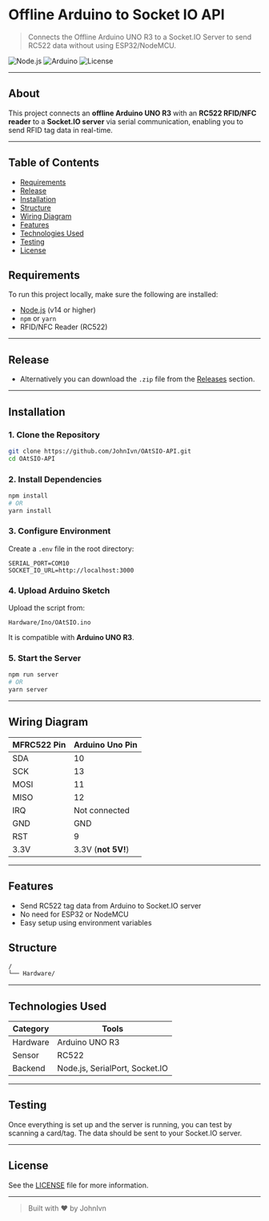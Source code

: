 # Offline Arduino to Socket IO API

> Connects the Offline Arduino UNO R3 to a Socket.IO Server to send RC522 data without using ESP32/NodeMCU.

![Node.js](https://img.shields.io/badge/Node.js-v14%2B-brightgreen)
![Arduino](https://img.shields.io/badge/Hardware-Arduino%20UNO%20R3-blue)
![License](https://img.shields.io/github/license/JohnIvn/OAtSIO-API)

---

## About

This project connects an **offline Arduino UNO R3** with an **RC522 RFID/NFC reader** to a **Socket.IO server** via serial communication, enabling you to send RFID tag data in real-time.

---

## Table of Contents

- [Requirements](#requirements)
- [Release](#release)
- [Installation](#installation)
- [Structure](#structure)
- [Wiring Diagram](#wiringdiagram)
- [Features](#features)
- [Technologies Used](#technologiesused)
- [Testing](#testing)
- [License](#license)

## Requirements

To run this project locally, make sure the following are installed:

- [Node.js](https://nodejs.org/) (v14 or higher)
- `npm` or `yarn`
- RFID/NFC Reader (RC522)

---

## Release

- Alternatively you can download the `.zip` file from the [Releases](https://github.com/JohnIvn/OAtSIO-API/releases) section.

---

## Installation

### 1. Clone the Repository

```bash
git clone https://github.com/JohnIvn/OAtSIO-API.git
cd OAtSIO-API
```

### 2. Install Dependencies

```bash
npm install
# OR
yarn install
```

### 3. Configure Environment

Create a `.env` file in the root directory:

```env
SERIAL_PORT=COM10
SOCKET_IO_URL=http://localhost:3000
```

### 4. Upload Arduino Sketch

Upload the script from:

```
Hardware/Ino/OAtSIO.ino
```

It is compatible with **Arduino UNO R3**.

### 5. Start the Server

```bash
npm run server
# OR
yarn server
```

---

## Wiring Diagram

| MFRC522 Pin | Arduino Uno Pin    |
| ----------- | ------------------ |
| SDA         | 10                 |
| SCK         | 13                 |
| MOSI        | 11                 |
| MISO        | 12                 |
| IRQ         | Not connected      |
| GND         | GND                |
| RST         | 9                  |
| 3.3V        | 3.3V (**not 5V!**) |

---

## Features

- Send RC522 tag data from Arduino to Socket.IO server
- No need for ESP32 or NodeMCU
- Easy setup using environment variables

## Structure

```bash
/   
└── Hardware/            
```

---

## Technologies Used

| Category | Tools                          |
| -------- | ------------------------------ |
| Hardware | Arduino UNO R3                 |
| Sensor   | RC522                          |
| Backend  | Node.js, SerialPort, Socket.IO |

---

## Testing

Once everything is set up and the server is running, you can test by scanning a card/tag. The data should be sent to your Socket.IO server.

---

## License

See the [LICENSE](LICENSE) file for more information.

---

> Built with ❤️ by JohnIvn
